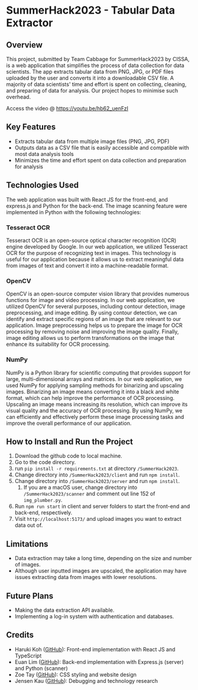 # SummerHack2023 - Tabular Data Extractor 
## Overview 
This project, submitted by Team Cabbage for SummerHack2023 by CISSA, is a web application that simplifies the process of data collection for data scientists. The app extracts tabular data from PNG, JPG, or PDF files uploaded by the user and converts it into a downloadable CSV file. A majority of data scientists' time and effort is spent on collecting, cleaning, and preparing of data for analysis. Our project hopes to minimise such overhead.

Access the video @ https://youtu.be/hb62_uenFzI

## Key Features
- Extracts tabular data from multiple image files (PNG, JPG, PDF)
- Outputs data as a CSV file that is easily accessible and compatible with most data analysis tools
- Minimizes the time and effort spent on data collection and preparation for analysis
## Technologies Used
The web application was built with React JS for the front-end, and express.js and Python for the back-end. The image scanning feature were implemented in Python with the following technologies:
### Tesseract OCR
Tesseract OCR is an open-source optical character recognition (OCR) engine developed by Google. In our web application, we utilized Tesseract OCR for the purpose of recognizing text in images. This technology is useful for our application because it allows us to extract meaningful data from images of text and convert it into a machine-readable format.
### OpenCV
OpenCV is an open-source computer vision library that provides numerous functions for image and video processing. In our web application, we utilized OpenCV for several purposes, including contour detection, image preprocessing, and image editing. By using contour detection, we can identify and extract specific regions of an image that are relevant to our application. Image preprocessing helps us to prepare the image for OCR processing by removing noise and improving the image quality. Finally, image editing allows us to perform transformations on the image that enhance its suitability for OCR processing.
### NumPy
NumPy is a Python library for scientific computing that provides support for large, multi-dimensional arrays and matrices. In our web application, we used NumPy for applying sampling methods for binarizing and upscaling images. Binarizing an image means converting it into a black and white format, which can help improve the performance of OCR processing. Upscaling an image means increasing its resolution, which can improve its visual quality and the accuracy of OCR processing. By using NumPy, we can efficiently and effectively perform these image processing tasks and improve the overall performance of our application.
## How to Install and Run the Project
1. Download the github code to local machine.
2. Go to the code directory.
3. run `pip install -r requirements.txt` at directory `/SummerHack2023`.
4. Change directory into `/SummerHack2023/client` and run `npm install`.
5. Change directory into `/SummerHack2023/server` and run `npm install`.
    1. If you are a macOS user, change directory into `/SummerHack2023/scanner` and comment out line 152 of `img_plumber.py`.
6. Run `npm run start` in client and server folders to start the front-end and back-end, respectively.
7. Visit `http://localhost:5173/` and upload images you want to extract data out of.

## Limitations
- Data extraction may take a long time, depending on the size and number of images.
- Although user inputted images are upscaled, the application may have issues extracting data from images with lower resolutions.

## Future Plans
- Making the data extraction API available.
- Implementing a log-in system with authentication and databases.

## Credits
- Haruki Koh ([GitHub](https://github.com/KohHaruki)): Front-end implementation with React JS and TypeScript
- Euan Lim ([GitHub](https://github.com/GrassyAirplane)): Back-end implementation with Express.js (server) and Python (scanner)
- Zoe Tay ([GitHub](https://github.com/NiftyCoffee)): CSS styling and website design
- Jensen Kau ([GitHub](https://github.com/JensenKau)): Debugging and technology research
